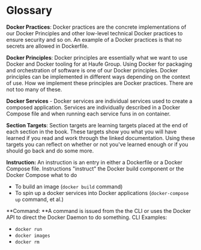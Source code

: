 # Glossary

**Docker Practices**: Docker practices are the concrete implementations of our Docker Principles and other low-level technical Docker practices to ensure security and so on. An example of a Docker practices is that no secrets are allowed in Dockerfile.

**Docker Principles**: Docker principles are essentially what we want to use Docker and Docker tooling for at Haufe Group. Using Docker for packaging and orchestration of software is one of our Docker principles. Docker principles can be implemented in different ways depending on the context of use. How we implement these principles are Docker practices. There are not too many of these.

**Docker Services** - Docker services are individual services used to create a composed application. Services are individually described in a Docker Compose file and when running each service funs in on container.

**Section Targets**: Section targets are learning targets placed at the end of each section in the book. These targets show you what you will have learned if you read and work through the linked documentation. Using these targets you can reflect on whether or not you've learned enough or if you should go back and do some more.

**Instruction:** An instruction is an entry in either a Dockerfile or a Docker Compose file. Instructions "instruct" the Docker build component or the Docker Compose what to do

* To build an image \(`docker build` command\)
* To spin up a docker services into Docker applications \(`docker-compose up` command, et al.\)

**Command: **A command is issued from the the CLI or uses the Docker API to direct the Docker Daemon to do something. CLI Examples:

* `docker run`
* `docker images`
* `docker rm`



